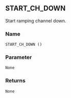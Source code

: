 ## START\_CH\_DOWN

Start ramping channel down.


### Name

`START_CH_DOWN ()`


### Parameter

`None`


### Returns

`None`